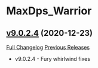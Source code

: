 # MaxDps_Warrior

## [v9.0.2.4](https://github.com/kaminaris/MaxDps-Warrior/tree/v9.0.2.4) (2020-12-23)
[Full Changelog](https://github.com/kaminaris/MaxDps-Warrior/compare/v9.0.2.3...v9.0.2.4) [Previous Releases](https://github.com/kaminaris/MaxDps-Warrior/releases)

- v9.0.2.4 - Fury whirlwind fixes  
